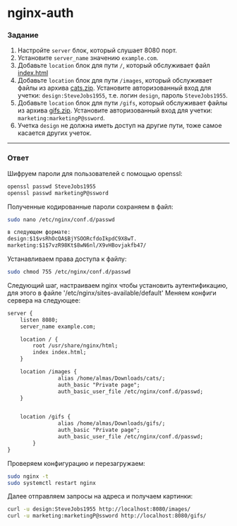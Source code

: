 # nginx-auth

### Задание

1. Настройте `server` блок, который слушает 8080 порт.
2. Установите `server_name` значению `example.com`.
3. Добавьте `location` блок для пути `/`, который обслуживает файл [index.html](https://stepik.org/media/attachments/lesson/686238/index.html)
4. Добавьте `location` блок для пути `/images`, который обслуживает файлы из архива [cats.zip](https://stepik.org/media/attachments/lesson/686238/cats.zip). Установите авторизованный вход для учетки: `design:SteveJobs1955`, т.е. логин `design`, пароль `SteveJobs1955`.
5. Добавьте `location` блок для пути `/gifs`, который обслуживает файлы из архива [gifs.zip](https://stepik.org/media/attachments/lesson/686238/gifs.zip). Установите авторизованный вход для учетки: `marketing:marketingP@ssword`.
6. Учетка `design` не должна иметь доступ на другие пути, тоже самое касается других учеток.

---
### Ответ

Шифруем пароли для пользователей с помощью openssl:
```bash
openssl passwd SteveJobs1955
openssl passwd marketingP@ssword
```

Полученные кодированные пароли сохраняем в файл:
```bash
sudo nano /etc/nginx/conf.d/passwd
```
```html
в следующем формате:
design:$1$vsRhOcQA$BjYSOORcfdoIkpdC9X8wT.
marketing:$1$7vzR98Kt$8wN6nl/X9vHBovjakfb47/
```

Устанавливаем права доступа к файлу:
```bash
sudo chmod 755 /etc/nginx/conf.d/passwd
```
Следующий шаг, настраиваем nginx чтобы установить аутентификацию, для этого в файле '/etc/nginx/sites-available/default'
Меняем конфиги сервера на следующее:
```html
server {
    listen 8080;
    server_name example.com;

    location / {
        root /usr/share/nginx/html;
        index index.html;
    }

    location /images {
                alias /home/almas/Downloads/cats/;
                auth_basic "Private page";
                auth_basic_user_file /etc/nginx/conf.d/passwd;
    }


    location /gifs {
                alias /home/almas/Downloads/gifs/;
                auth_basic "Private page";
                auth_basic_user_file /etc/nginx/conf.d/passwd;
        }
}
```

Проверяем конфигурацию и  перезагружаем:
```bash
sudo nginx -t
sudo systemctl restart nginx
```

Далее отправляем запросы на адреса и получаем картинки:
```bash
curl -u design:SteveJobs1955 http://localhost:8080/images/
curl -u marketing:marketingP@ssword http://localhost:8080/gifs/
```
